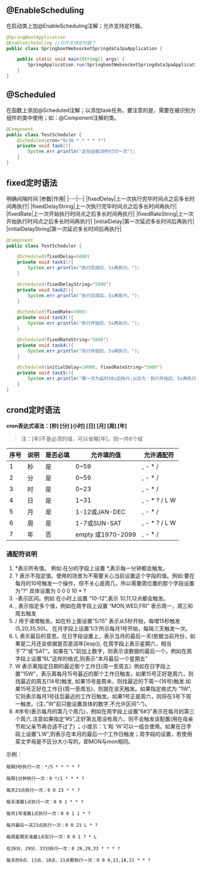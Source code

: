 
## @EnableScheduling

在启动类上加@EnableScheduling注解；允许支持定时器。

```java
@SpringBootApplication
@EnableScheduling //允许支持定时器了
public class SpringbootWebsocketSpringdataJpaApplication {

    public static void main(String[] args) {
        SpringApplication.run(SpringbootWebsocketSpringdataJpaApplication.class, args);
    }
}
```

## @Scheduled

在函数上添加@Scheduled注解；以添加task任务。要注意的是，需要在被识别为组件的类中使用；如：@Component注解的类。

```java
@Component
public class TestScheduler {
    @Scheduled(cron="0/30 * * * * ?")
    private void task(){
        System.err.println("这句话每30秒打印一次");
    }
}
```

## fixed定时语法

明确间隔时间
|参数|作用|
|---|--|
|fixedDelay|上一次执行完毕时间点之后多长时间再执行|
|fixedDelayString|上一次执行完毕时间点之后多长时间再执行|
|fixedRate|上一次开始执行时间点之后多长时间再执行|
|fixedRateString|上一次开始执行时间点之后多长时间再执行|
|initialDelay|第一次延迟多长时间后再执行|
|initialDelayString|第一次延迟多长时间后再执行|

```java
@Component
public class TestScheduler {

    @Scheduled(fixedDelay=5000)
    private void task1(){
        System.err.println("执行完成后，5s再执行。");
    }

    @Scheduled(fixedDelayString='5000')
    private void task2(){
        System.err.println("执行完成后，5s再执行。");
    }

    @Scheduled(fixedRate=5000)
    private void task3(){
        System.err.println("执行开始后，5s再执行。");
    }

    @Scheduled(fixedRateString='5000')
    private void task4(){
        System.err.println("执行开始后，5s再执行。");
    }

    @Scheduled(initialDelay=10000, fixedRateString='5000')
    private void task5(){
        System.err.println("第一次为延时10s后执行;以后为：执行开始后，5s再执行。");
    }
}
```


## crond定时语法

**cron表达式语法：[秒] [分] [小时] [日] [月] [周] [年]**

> 注：[年]不是必须的域，可以省略[年]，则一共6个域

|序号|说明|是否必填|允许填的值|允许通配符|
|--|--|--|--|--|
|1|秒|	是|	0~59|	, - * /|
|2|分|	是|	0~59|	, - * /|
|3|时|  是|0~23	|, - * /|
|4|日|	是|	1~31|	, - * ? / L W|
|5|月|	是|	1-12或JAN-DEC	|, - * /|
|6|周|	是|	1-7或SUN-SAT	|, - * ? / L W|
|7|年|	否|	empty 或1970-2099	|, - * /|

### 通配符说明
1. *表示所有值。 例如:在分的字段上设置 *,表示每一分钟都会触发。
2. ? 表示不指定值。使用的场景为不需要关心当前设置这个字段的值。例如:要在每月的10号触发一个操作，但不关心是周几，所以需要周位置的那个字段设置为”?” 具体设置为 0 0 0 10 * ?
3. -表示区间。例如 在小时上设置 “10-12”,表示 10,11,12点都会触发。
4. , 表示指定多个值，例如在周字段上设置 “MON,WED,FRI” 表示周一，周三和周五触发
5. / 用于递增触发。如在秒上面设置”5/15” 表示从5秒开始，每增15秒触发(5,20,35,50)。 在月字段上设置’1/3’所示每月1号开始，每隔三天触发一次。
6. L 表示最后的意思。在日字段设置上，表示当月的最后一天(依据当前月份，如果是二月还会依据是否是润年[leap]), 在周字段上表示星期六，相当于”7”或”SAT”。如果在”L”前加上数字，则表示该数据的最后一个。例如在周字段上设置”6L”这样的格式,则表示“本月最后一个星期五”
7. W 表示离指定日期的最近那个工作日(周一至周五). 例如在日字段上置”15W”，表示离每月15号最近的那个工作日触发。如果15号正好是周六，则找最近的周五(14号)触发, 如果15号是周未，则找最近的下周一(16号)触发.如果15号正好在工作日(周一至周五)，则就在该天触发。如果指定格式为 “1W”,它则表示每月1号往后最近的工作日触发。如果1号正是周六，则将在3号下周一触发。(注，”W”前只能设置具体的数字,不允许区间”-“)。
8. #序号(表示每月的第几个周几)，例如在周字段上设置”6#3”表示在每月的第三个周六.注意如果指定”#5”,正好第五周没有周六，则不会触发该配置(用在母亲节和父亲节再合适不过了) ；小提示：’L’和 ‘W’可以一组合使用。如果在日字段上设置”LW”,则表示在本月的最后一个工作日触发；周字段的设置，若使用英文字母是不区分大小写的，即MON与mon相同。

示例：

	每隔5秒执行一次：*/5 * * * * ?

	每隔1分钟执行一次：0 */1 * * * ?
	
	每天23点执行一次：0 0 23 * * ?
	
	每天凌晨1点执行一次：0 0 1 * * ?
	
	每月1号凌晨1点执行一次：0 0 1 1 * ?
	
	每月最后一天23点执行一次：0 0 23 L * ?
	
	每周星期天凌晨1点实行一次：0 0 1 ? * L
	
	在26分、29分、33分执行一次：0 26,29,33 * * * ?
	
	每天的0点、13点、18点、21点都执行一次：0 0 0,13,18,21 * * ?

